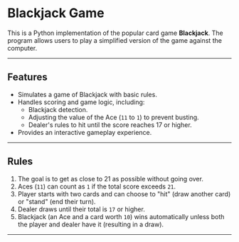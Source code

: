 # Blackjack Game

This is a Python implementation of the popular card game **Blackjack**. The program allows users to play a simplified version of the game against the computer.

---

## Features

- Simulates a game of Blackjack with basic rules.
- Handles scoring and game logic, including:
  - Blackjack detection.
  - Adjusting the value of the Ace (`11` to `1`) to prevent busting.
  - Dealer's rules to hit until the score reaches 17 or higher.
- Provides an interactive gameplay experience.

---

## Rules

1. The goal is to get as close to 21 as possible without going over.
2. Aces (`11`) can count as `1` if the total score exceeds `21`.
3. Player starts with two cards and can choose to "hit" (draw another card) or "stand" (end their turn).
4. Dealer draws until their total is `17` or higher.
5. Blackjack (an Ace and a card worth `10`) wins automatically unless both the player and dealer have it (resulting in a draw).

---